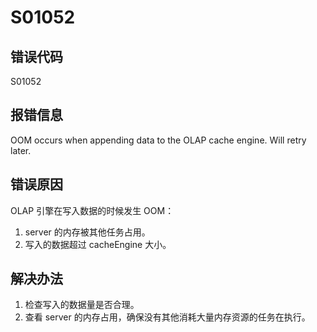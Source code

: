 # S01052

## 错误代码

S01052

## 报错信息

OOM occurs when appending data to the OLAP cache engine. Will retry later.

## 错误原因

OLAP 引擎在写入数据的时候发生 OOM：

1. server 的内存被其他任务占用。
2. 写入的数据超过 cacheEngine 大小。

## 解决办法

1. 检查写入的数据量是否合理。
2. 查看 server 的内存占用，确保没有其他消耗大量内存资源的任务在执行。


